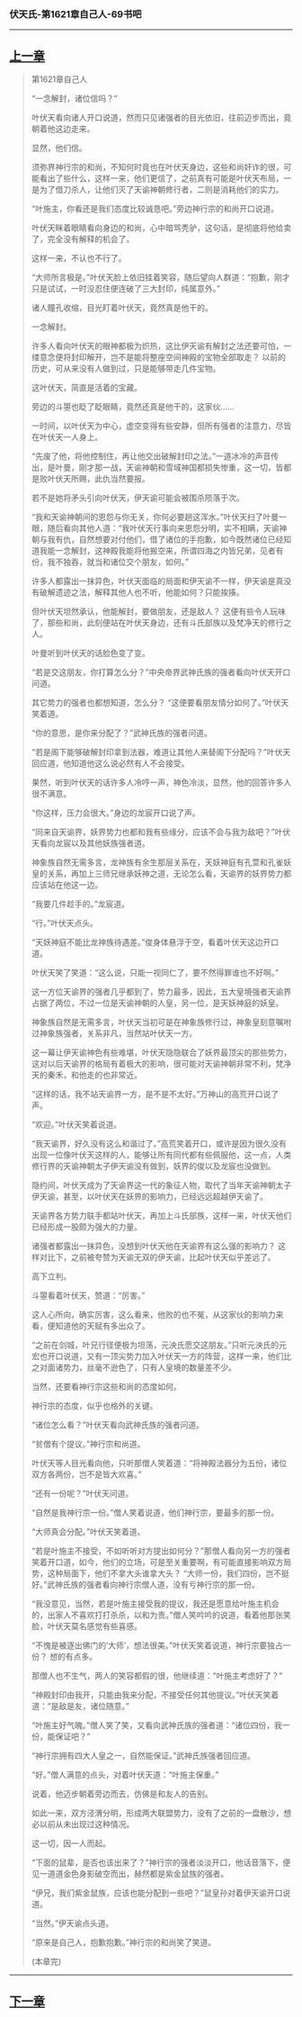 ### 伏天氏-第1621章自己人-69书吧

--------
[上一章](./c0407391573f1bd544f792ab66f8a4c8.md)
--------


>
>
>
>第1621章自己人
>
>“一念解封，诸位信吗？”
>
>叶伏天看向诸人开口说道，然而只见诸强者的目光依旧，往前迈步而出，竟朝着他这边走来。
>
>显然，他们信。
>
>须弥界神行宗的和尚，不知何时竟也在叶伏天身边，这些和尚奸诈的很，可能看出了些什么，这样一来，他们更信了，之前真有可能是叶伏天布局，一是为了借刀杀人，让他们灭了天谕神朝修行者，二则是消耗他们的实力。
>
>“叶施主，你看还是我们态度比较诚恳吧。”旁边神行宗的和尚开口说道。
>
>叶伏天眯着眼睛看向身边的和尚，心中暗骂秃驴，这句话，是彻底将他给卖了，完全没有解释的机会了。
>
>这样一来，不认也不行了。
>
>“大师所言极是。”叶伏天脸上依旧挂着笑容，随后望向人群道：“抱歉，刚才只是试试，一时没忍住便连破了三大封印，纯属意外。”
>
>诸人瞳孔收缩，目光盯着叶伏天，竟然真是他干的。
>
>一念解封。
>
>许多人看向叶伏天的眼神都极为炽热，这比伊天谕有解封之法还要可怕，一缕意念便将封印解开，岂不是能将整座空间神殿的宝物全部取走？
>以前的历史，可从来没有人做到过，只是能够带走几件宝物。
>
>这叶伏天，简直是活着的宝藏。
>
>旁边的斗曌也眨了眨眼睛，竟然还真是他干的，这家伙……
>
>一时间，以叶伏天为中心，虚空变得有些安静，但所有强者的注意力，尽皆在叶伏天一人身上。
>
>“先废了他，将他控制住，再让他交出破解封印之法。”一道冰冷的声音传出，是叶曼，刚才那一战，天谕神朝和雪域神国都损失惨重，这一切，皆都是败叶伏天所赐，此仇当然要报。
>
>若不是她将矛头引向叶伏天，伊天谕可能会被围杀陨落于次。
>
>“我和天谕神朝间的恩怨与你无关，你何必要趟这浑水。”叶伏天扫了叶曼一眼，随后看向其他人道：“我叶伏天行事向来恩怨分明，实不相瞒，天谕神朝与我有仇，自然想要对付他们，借了诸位的手抱歉，如今既然诸位已经知道我能一念解封，这神殿我能将他搬空来，所谓四海之内皆兄弟，见者有份，我不独吞，就当和诸位交个朋友，如何。”
>
>许多人都露出一抹异色，叶伏天面临的局面和伊天谕不一样，伊天谕是真没有破解遗迹之法，解释其他人也不听，他能如何？只能挨揍。
>
>但叶伏天坦然承认，他能解封，要做朋友，还是敌人？
>这便有些令人玩味了，那些和尚，此刻便站在叶伏天身边，还有斗氏部族以及梵净天的修行之人。
>
>叶曼听到叶伏天的话脸色变了变。
>
>“若是交这朋友，你打算怎么分？”中央帝界武神氏族的强者看向叶伏天开口问道。
>
>其它势力的强者也都想知道，怎么分？
>“这便要看朋友情分如何了。”叶伏天笑着道。
>
>“你的意思，是你来分配了？”武神氏族的强者问道。
>
>“若是阁下能够破解封印拿到法器，难道让其他人来替阁下分配吗？”叶伏天回应道，他知道他这么说必然有人不会接受。
>
>果然，听到叶伏天的话许多人冷哼一声，神色冷淡，显然，他的回答许多人很不满意。
>
>“你这样，压力会很大。”身边的龙宸开口说了声。
>
>“同来自天谕界，妖界势力也都和我有些缘分，应该不会与我为敌吧？”叶伏天看向龙宸以及其他妖族强者道。
>
>神象族自然无需多言，龙神族有余生那层关系在，天妖神庭有孔萱和孔雀妖皇的关系，再加上三师兄继承妖神之道，无论怎么看，天谕界的妖界势力都应该站在他这一边。
>
>“我要几件趁手的。”龙宸道。
>
>“行。”叶伏天点头。
>
>“天妖神庭不能比龙神族待遇差。”俊身体悬浮于空，看着叶伏天这边开口道。
>
>叶伏天笑了笑道：“这么说，只能一视同仁了，要不然得罪谁也不好啊。”
>
>这一方位天谕界的强者几乎都到了，势力最多，因此，五大皇境强者天谕界占据了两位，不过一位是天谕神朝的人皇，另一位，是天妖神庭的妖皇。
>
>神象族自然是无需多言，叶伏天当初可是在神象族修行过，神象皇刻意嘱咐过神象族强者，关系非凡，当然站叶伏天一方。
>
>这一幕让伊天谕神色有些难堪，叶伏天隐隐联合了妖界最顶尖的那些势力，这对以后天谕界的格局有着极大的影响，很可能对天谕神朝非常不利，梵净天的秦禾，和他走的也非常近。
>
>“这样的话，我不站天谕界一方，是不是不太好。”万神山的高荒开口说了声。
>
>“欢迎。”叶伏天笑着说道。
>
>“我天谕界，好久没有这么和谐过了。”高荒笑着开口，或许是因为很久没有出现一位像叶伏天这样的人，能够让所有同代都有些佩服他，这一点，人类修行界的天谕神朝太子伊天谕没有做到，妖界的俊以及龙宸也没做到。
>
>隐约间，叶伏天成为了天谕界这一代的象征人物，取代了当年天谕神朝太子伊天谕，甚至，以叶伏天在妖界的影响力，已经远远超越伊天谕了。
>
>天谕界各方势力联手都站叶伏天，再加上斗氏部族，这样一来，叶伏天他们已经形成一股颇为强大的力量。
>
>诸强者都露出一抹异色，没想到叶伏天他在天谕界有这么强的影响力？
>这样对比下，之前被夸赞为天谕无双的伊天谕，比起叶伏天似乎差远了。
>
>高下立判。
>
>斗曌看着叶伏天，赞道：“厉害。”
>
>这人心所向，确实厉害，这么看来，他败的也不冤，从这家伙的影响力来看，便知道他的天赋有多出众了。
>
>“之前在剑城，叶兄行径便极为坦荡，元泱氏愿交这朋友。”只听元泱氏的元宏也开口说道，又有一顶尖势力加入叶伏天一方的阵营，这样一来，他们比之对面诸势力，丝毫不逊色了，只有人皇境的数量差不少。
>
>当然，还要看神行宗这些和尚的态度如何。
>
>神行宗的态度，似乎也格外的关键。
>
>“诸位怎么看？”叶伏天看向武神氏族的强者问道。
>
>“贫僧有个提议。”神行宗和尚道。
>
>叶伏天等人目光看向他，只听那僧人笑着道：“将神殿法器分为五份，诸位双方各两份，岂不是皆大欢喜。”
>
>“还有一份呢？”叶伏天问道。
>
>“自然是我神行宗一份。”僧人笑着说道，他们神行宗，要最多的那一份。
>
>“大师真会分配。”叶伏天笑着道。
>
>“若是叶施主不接受，不如听听对方提出如何分？”那僧人看向另一方的强者笑着开口道，如今，他们的立场，可是至关重要啊，有可能直接影响双方局势，这种局面下，他们不拿大头谁拿大头？
>“大师一份，我们四份，岂不挺好。”武神氏族的强者看向神行宗僧人道，没有亏神行宗的那一份。
>
>“我没意见，当然，若是叶施主接受我的提议，我还是愿意给叶施主机会的，出家人不喜欢打打杀杀，以和为贵。”僧人笑吟吟的说道，看着他那张笑脸，叶伏天莫名感觉有些喜感。
>
>“不愧是被逐出佛门的‘大师’，想法很美。”叶伏天笑着说道，神行宗要独占一份？
>想的有点多。
>
>那僧人也不生气，两人的笑容都假的很，他继续道：“叶施主考虑好了？”
>
>“神殿封印由我开，只能由我来分配，不接受任何其他提议。”叶伏天笑着道：“是敌是友，诸位随意。”
>
>“叶施主好气魄。”僧人笑了笑，又看向武神氏族的强者道：“诸位四份，我一份，能保证吧？”
>
>“神行宗拥有四大人皇之一，自然能保证。”武神氏族强者回应道。
>
>“好。”僧人满意的点头，对着叶伏天道：“叶施主保重。”
>
>说着，他迈步朝着旁边而去，仿佛是和友人的告别。
>
>如此一来，双方泾渭分明，形成两大联盟势力，没有了之前的一盘散沙，想必以前从未出现过这种情况。
>
>这一切，因一人而起。
>
>“下面的鼠辈，是否也该出来了？”神行宗的强者淡淡开口，他话音落下，便见一道道金色身影破空而出，赫然都是紫金鼠族的强者。
>
>“伊兄，我们紫金鼠族，应该也能分配到一些吧？”鼠皇孙对着伊天谕开口说道。
>
>“当然。”伊天谕点头道。
>
>“原来是自己人，抱歉抱歉。”神行宗的和尚笑了笑道。
>
>(本章完)
>
>

--------
[下一章](./b09eb947820d832a27b31fcd11ea5638.md)
--------
